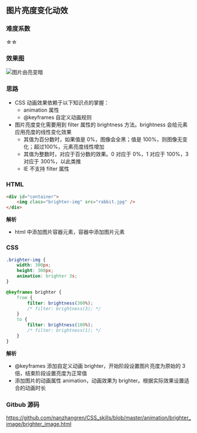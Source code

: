 ## 图片亮度变化动效

### 难度系数
☆☆

### 效果图
![图片由亮变暗](https://raw.githubusercontent.com/nanzhangren/CSS_skills/master/animation/brighter_image/brighter_image.gif)

### 思路
- CSS 动画效果依赖于以下知识点的掌握：
	- animation 属性
	- @keyframes 自定义动画规则
- 图片亮度变化需要用到 filter 属性的 brightness 方法。brightness 会给元素应用亮度的线性变化效果
	- 其值为百分数时，如果值是 0%，图像会全黑；值是 100%，则图像无变化；超过100%，元素亮度线性增加
	- 其值为整数时，对应于百分数的效果。0 对应于 0%，1 对应于 100%，3 对应于 300%，以此类推
	- IE 不支持 filter 属性

### HTML
``` html
<div id="container">
	<img class="brighter-img" src="rabbit.jpg" />
</div>
```
**解析**    
- html 中添加图片容器元素，容器中添加图片元素

### CSS
``` css
.brighter-img {
	width: 300px;
	height: 300px;
	animation: brighter 3s;
}

@keyframes brighter {
	from {
		filter: brightness(300%);
		/* filter: brightness(3); */
	}
	to {
		filter: brightness(100%);
		/* filter: brightness(1); */
	}
}
```
**解析**   
- @keyframes 添加自定义动画 brighter，开始阶段设置图片亮度为原始的 3 倍，结束阶段设置亮度为正常值
- 添加图片的动画属性 animation，动画效果为 brighter。根据实际效果设置适合的动画时长

### Gitbub 源码
https://github.com/nanzhangren/CSS_skills/blob/master/animation/brighter_image/brighter_image.html